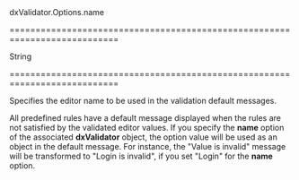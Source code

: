<!--id-->dxValidator.Options.name<!--/id-->
===========================================================================
<!--type-->String<!--/type-->
===========================================================================

<!--shortDescription-->
Specifies the editor name to be used in the validation default messages.
<!--/shortDescription-->

<!--fullDescription-->
All predefined rules have a default message displayed when the rules are not satisfied by the validated editor values. If you specify the **name** option of the associated **dxValidator** object, the option value will be used as an object in the default message. For instance, the "Value is invalid" message will be transformed to "Login is invalid", if you set "Login" for the **name** option.
<!--/fullDescription-->